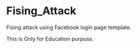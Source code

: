 # Fising_Attack
Fising attack using Facebook login page template.

This is Only for Education purpuss.
